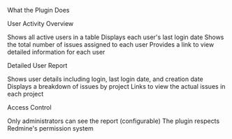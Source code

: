 What the Plugin Does

User Activity Overview

Shows all active users in a table
Displays each user's last login date
Shows the total number of issues assigned to each user
Provides a link to view detailed information for each user


Detailed User Report

Shows user details including login, last login date, and creation date
Displays a breakdown of issues by project
Links to view the actual issues in each project


Access Control

Only administrators can see the report (configurable)
The plugin respects Redmine's permission system
